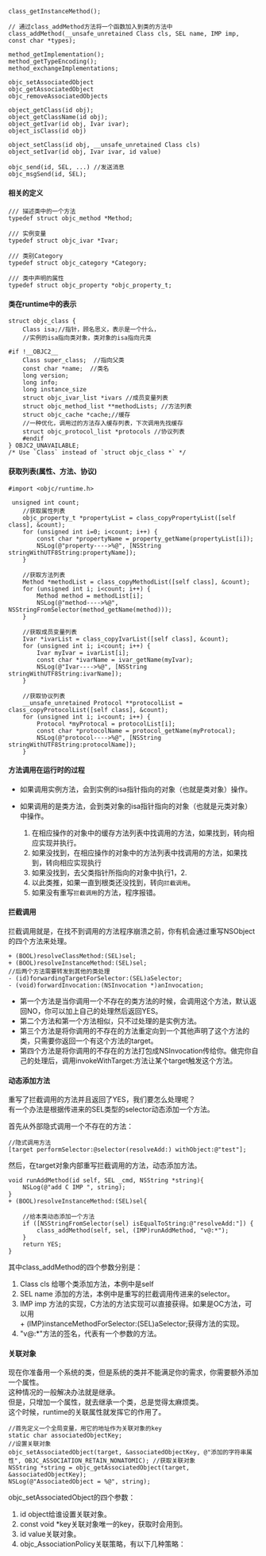 ```objc
class_getInstanceMethod();

// 通过class_addMethod方法将一个函数加入到类的方法中
class_addMethod(__unsafe_unretained Class cls, SEL name, IMP imp, const char *types);

method_getImplementation();
method_getTypeEncoding();
method_exchangeImplementations;

```

```objc
objc_setAssociatedObject
objc_getAssociatedObject
objc_removeAssociatedObjects

object_getClass(id obj);
object_getClassName(id obj);
object_getIvar(id obj, Ivar ivar);
object_isClass(id obj)
     
object_setClass(id obj, __unsafe_unretained Class cls)
object_setIvar(id obj, Ivar ivar, id value)

objc_send(id, SEL, ...) //发送消息
objc_msgSend(id, SEL);
```

#### 相关的定义

```objc
/// 描述类中的一个方法
typedef struct objc_method *Method;

/// 实例变量
typedef struct objc_ivar *Ivar;

/// 类别Category
typedef struct objc_category *Category;

/// 类中声明的属性
typedef struct objc_property *objc_property_t;
```
#### 类在runtime中的表示

```
struct objc_class {
    Class isa;//指针，顾名思义，表示是一个什么，
    //实例的isa指向类对象，类对象的isa指向元类

#if !__OBJC2__
    Class super_class;  //指向父类
    const char *name;  //类名
    long version;
    long info;
    long instance_size
    struct objc_ivar_list *ivars //成员变量列表
    struct objc_method_list **methodLists; //方法列表
    struct objc_cache *cache;//缓存
    //一种优化，调用过的方法存入缓存列表，下次调用先找缓存
    struct objc_protocol_list *protocols //协议列表
    #endif
} OBJC2_UNAVAILABLE;
/* Use `Class` instead of `struct objc_class *` */
```
#### 获取列表(属性、方法、协议) 

```
#import <objc/runtime.h>

 unsigned int count;
    //获取属性列表
    objc_property_t *propertyList = class_copyPropertyList([self class], &count);
    for (unsigned int i=0; i<count; i++) {
        const char *propertyName = property_getName(propertyList[i]);
        NSLog(@"property---->%@", [NSString stringWithUTF8String:propertyName]);
    }

    //获取方法列表
    Method *methodList = class_copyMethodList([self class], &count);
    for (unsigned int i; i<count; i++) {
        Method method = methodList[i];
        NSLog(@"method---->%@", NSStringFromSelector(method_getName(method)));
    }

    //获取成员变量列表
    Ivar *ivarList = class_copyIvarList([self class], &count);
    for (unsigned int i; i<count; i++) {
        Ivar myIvar = ivarList[i];
        const char *ivarName = ivar_getName(myIvar);
        NSLog(@"Ivar---->%@", [NSString stringWithUTF8String:ivarName]);
    }

    //获取协议列表
    __unsafe_unretained Protocol **protocolList = class_copyProtocolList([self class], &count);
    for (unsigned int i; i<count; i++) {
        Protocol *myProtocal = protocolList[i];
        const char *protocolName = protocol_getName(myProtocal);
        NSLog(@"protocol---->%@", [NSString stringWithUTF8String:protocolName]);
    }
```
#### 方法调用在运行时的过程

- 如果调用实例方法，会到实例的isa指针指向的对象（也就是类对象）操作。
- 如果调用的是类方法，会到类对象的isa指针指向的对象（也就是元类对象）中操作。

    1. 在相应操作的对象中的缓存方法列表中找调用的方法，如果找到，转向相应实现并执行。<br>
    2. 如果没找到，在相应操作的对象中的方法列表中找调用的方法，如果找到，转向相应实现执行<br>
    3. 如果没找到，去父类指针所指向的对象中执行1，2.<br>
    4. 以此类推，如果一直到根类还没找到，转向`拦截调用`。<br>
    5. 如果没有重写`拦截调用`的方法，程序报错。<br>

#### 拦截调用

拦截调用就是，在找不到调用的方法程序崩溃之前，你有机会通过重写NSObject的四个方法来处理。
```
+ (BOOL)resolveClassMethod:(SEL)sel;
+ (BOOL)resolveInstanceMethod:(SEL)sel;
//后两个方法需要转发到其他的类处理
- (id)forwardingTargetForSelector:(SEL)aSelector;
- (void)forwardInvocation:(NSInvocation *)anInvocation;
```
- 第一个方法是当你调用一个不存在的类方法的时候，会调用这个方法，默认返回NO，你可以加上自己的处理然后返回YES。
- 第二个方法和第一个方法相似，只不过处理的是实例方法。
- 第三个方法是将你调用的不存在的方法重定向到一个其他声明了这个方法的类，只需要你返回一个有这个方法的target。
- 第四个方法是将你调用的不存在的方法打包成NSInvocation传给你。做完你自己的处理后，调用invokeWithTarget:方法让某个target触发这个方法。

#### 动态添加方法
重写了拦截调用的方法并且返回了YES，我们要怎么处理呢？<br>
有一个办法是根据传进来的SEL类型的selector动态添加一个方法。

首先从外部隐式调用一个不存在的方法：
```
//隐式调用方法
[target performSelector:@selector(resolveAdd:) withObject:@"test"];
```
然后，在target对象内部重写拦截调用的方法，动态添加方法。
```
void runAddMethod(id self, SEL _cmd, NSString *string){
    NSLog(@"add C IMP ", string);
}
+ (BOOL)resolveInstanceMethod:(SEL)sel{

    //给本类动态添加一个方法
    if ([NSStringFromSelector(sel) isEqualToString:@"resolveAdd:"]) {
        class_addMethod(self, sel, (IMP)runAddMethod, "v@:*");
    }
    return YES;
}
```
其中class_addMethod的四个参数分别是：<br>
1. Class cls 给哪个类添加方法，本例中是self<br>
2. SEL name 添加的方法，本例中是重写的拦截调用传进来的selector。<br>
3. IMP imp 方法的实现，C方法的方法实现可以直接获得。如果是OC方法，可以用<br>+ (IMP)instanceMethodForSelector:(SEL)aSelector;获得方法的实现。<br>
4. "v@:*"方法的签名，代表有一个参数的方法。

#### 关联对象
现在你准备用一个系统的类，但是系统的类并不能满足你的需求，你需要额外添加一个属性。<br>
这种情况的一般解决办法就是继承。<br>
但是，只增加一个属性，就去继承一个类，总是觉得太麻烦类。<br>
这个时候，runtime的关联属性就发挥它的作用了。
```
//首先定义一个全局变量，用它的地址作为关联对象的key
static char associatedObjectKey;
//设置关联对象
objc_setAssociatedObject(target, &associatedObjectKey, @"添加的字符串属性", OBJC_ASSOCIATION_RETAIN_NONATOMIC); //获取关联对象
NSString *string = objc_getAssociatedObject(target, &associatedObjectKey);
NSLog(@"AssociatedObject = %@", string);
```
objc_setAssociatedObject的四个参数：

1. id object给谁设置关联对象。
2. const void *key关联对象唯一的key，获取时会用到。
3. id value关联对象。
4. objc_AssociationPolicy关联策略，有以下几种策略：